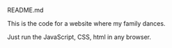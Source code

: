 README.md

This is the code for a website where my family dances.

Just run the JavaScript, CSS, html in any browser.